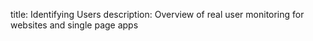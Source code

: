 title: Identifying Users
description: Overview of real user monitoring for websites and single page apps